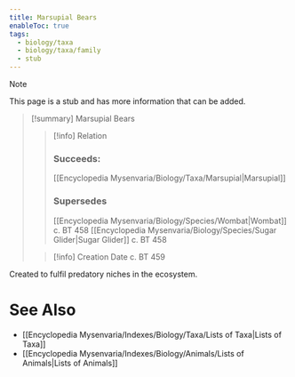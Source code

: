 ```yaml
---
title: Marsupial Bears
enableToc: true
tags:
  - biology/taxa
  - biology/taxa/family
  - stub
---
```


> [!note]
> This page is a stub and has more information that can be added.

> [!summary] Marsupial Bears
> > [!info] Relation
> > ### Succeeds:
> > [[Encyclopedia Mysenvaria/Biology/Taxa/Marsupial|Marsupial]]
> > ### Supersedes 
> > [[Encyclopedia Mysenvaria/Biology/Species/Wombat|Wombat]] c. BT 458
> > [[Encyclopedia Mysenvaria/Biology/Species/Sugar Glider|Sugar Glider]] c. BT 458
>
> > [!info] Creation Date
> > c. BT 459

Created to fulfil predatory niches in the ecosystem.

# See Also
- [[Encyclopedia Mysenvaria/Indexes/Biology/Taxa/Lists of Taxa|Lists of Taxa]]
- [[Encyclopedia Mysenvaria/Indexes/Biology/Animals/Lists of Animals|Lists of Animals]]
